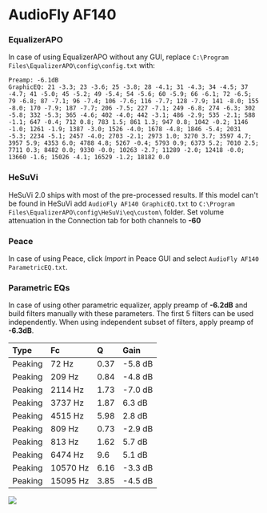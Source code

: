 # AudioFly AF140

### EqualizerAPO
In case of using EqualizerAPO without any GUI, replace `C:\Program Files\EqualizerAPO\config\config.txt`
with:
```
Preamp: -6.1dB
GraphicEQ: 21 -3.3; 23 -3.6; 25 -3.8; 28 -4.1; 31 -4.3; 34 -4.5; 37 -4.7; 41 -5.0; 45 -5.2; 49 -5.4; 54 -5.6; 60 -5.9; 66 -6.1; 72 -6.5; 79 -6.8; 87 -7.1; 96 -7.4; 106 -7.6; 116 -7.7; 128 -7.9; 141 -8.0; 155 -8.0; 170 -7.9; 187 -7.7; 206 -7.5; 227 -7.1; 249 -6.8; 274 -6.3; 302 -5.8; 332 -5.3; 365 -4.6; 402 -4.0; 442 -3.1; 486 -2.9; 535 -2.1; 588 -1.1; 647 -0.4; 712 0.8; 783 1.5; 861 1.3; 947 0.8; 1042 -0.2; 1146 -1.0; 1261 -1.9; 1387 -3.0; 1526 -4.0; 1678 -4.8; 1846 -5.4; 2031 -5.3; 2234 -5.1; 2457 -4.0; 2703 -2.1; 2973 1.0; 3270 3.7; 3597 4.7; 3957 5.9; 4353 6.0; 4788 4.8; 5267 -0.4; 5793 0.9; 6373 5.2; 7010 2.5; 7711 0.3; 8482 0.0; 9330 -0.0; 10263 -2.7; 11289 -2.0; 12418 -0.0; 13660 -1.6; 15026 -4.1; 16529 -1.2; 18182 0.0
```

### HeSuVi
HeSuVi 2.0 ships with most of the pre-processed results. If this model can't be found in HeSuVi add
`AudioFly AF140 GraphicEQ.txt` to `C:\Program Files\EqualizerAPO\config\HeSuVi\eq\custom\` folder.
Set volume attenuation in the Connection tab for both channels to **-60**

### Peace
In case of using Peace, click *Import* in Peace GUI and select `AudioFly AF140 ParametricEQ.txt`.

### Parametric EQs
In case of using other parametric equalizer, apply preamp of **-6.2dB** and build filters manually
with these parameters. The first 5 filters can be used independently.
When using independent subset of filters, apply preamp of **-6.3dB**.

| Type    | Fc       |    Q | Gain    |
|:--------|:---------|:-----|:--------|
| Peaking | 72 Hz    | 0.37 | -5.8 dB |
| Peaking | 209 Hz   | 0.84 | -4.8 dB |
| Peaking | 2114 Hz  | 1.73 | -7.0 dB |
| Peaking | 3737 Hz  | 1.87 | 6.3 dB  |
| Peaking | 4515 Hz  | 5.98 | 2.8 dB  |
| Peaking | 809 Hz   | 0.73 | -2.9 dB |
| Peaking | 813 Hz   | 1.62 | 5.7 dB  |
| Peaking | 6474 Hz  | 9.6  | 5.1 dB  |
| Peaking | 10570 Hz | 6.16 | -3.3 dB |
| Peaking | 15095 Hz | 3.85 | -4.5 dB |

![](https://raw.githubusercontent.com/jaakkopasanen/AutoEq/master/results/innerfidelity/sbaf-serious/AudioFly%20AF140/AudioFly%20AF140.png)